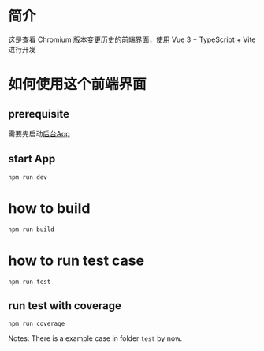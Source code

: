# 简介

这是查看 Chromium 版本变更历史的前端界面，使用 Vue 3 + TypeScript + Vite 进行开发

# 如何使用这个前端界面
## prerequisite

需要先启动[后台App](https://github.com/qiaoliang/gitlog_flask)

## start App

```
npm run dev
```

# how to build

```
npm run build
```

# how to run test case

```
npm run test
```

## run test with coverage
```
npm run coverage
```

Notes: There is a example case in folder `test` by now.